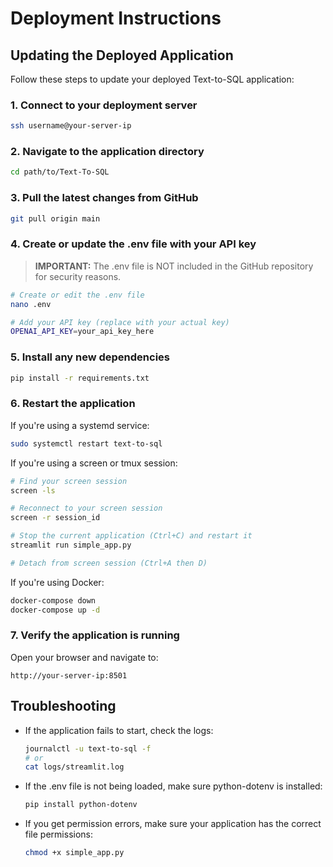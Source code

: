 # Deployment Instructions

## Updating the Deployed Application

Follow these steps to update your deployed Text-to-SQL application:

### 1. Connect to your deployment server

```bash
ssh username@your-server-ip
```

### 2. Navigate to the application directory

```bash
cd path/to/Text-To-SQL
```

### 3. Pull the latest changes from GitHub

```bash
git pull origin main
```

### 4. Create or update the .env file with your API key

> **IMPORTANT:** The .env file is NOT included in the GitHub repository for security reasons.

```bash
# Create or edit the .env file
nano .env

# Add your API key (replace with your actual key)
OPENAI_API_KEY=your_api_key_here
```

### 5. Install any new dependencies

```bash
pip install -r requirements.txt
```

### 6. Restart the application

If you're using a systemd service:

```bash
sudo systemctl restart text-to-sql
```

If you're using a screen or tmux session:

```bash
# Find your screen session
screen -ls

# Reconnect to your screen session
screen -r session_id

# Stop the current application (Ctrl+C) and restart it
streamlit run simple_app.py

# Detach from screen session (Ctrl+A then D)
```

If you're using Docker:

```bash
docker-compose down
docker-compose up -d
```

### 7. Verify the application is running

Open your browser and navigate to:

```
http://your-server-ip:8501
```

## Troubleshooting

- If the application fails to start, check the logs:
  ```bash
  journalctl -u text-to-sql -f
  # or
  cat logs/streamlit.log
  ```

- If the .env file is not being loaded, make sure python-dotenv is installed:
  ```bash
  pip install python-dotenv
  ```

- If you get permission errors, make sure your application has the correct file permissions:
  ```bash
  chmod +x simple_app.py
  ``` 